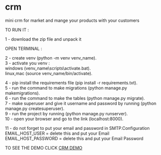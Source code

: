 # crm
mini crm for market and mange your  products with your customers 

TO RUN IT :

1 - download the zip file and unpack it

OPEN TERMINAL :

2 - create venv (python -m venv venv_name).<br />
3 - activate you venv :<br />
   windows (venv_name\scripts\activate.bat).<br />
   linux,mac (source venv_name/bin/activate).<br />
   
4 - pip install the requirements file (pip install -r requirements.txt).<br />
5 - run the command to make migrations (python manage.py makemigrations).<br />
6 - run the command to make the tables (python manage.py migrate).<br />
7 - make superuser and give it username and password by running (python manage.py createsuperuser).<br />
9 - run the project by running (python manage.py runserver).<br />
10 - open your browser and go to the link (localhost:8000).<br />

11 - do not forget to put your email and password in SMTP.Configuration<br />
   EMAIL_HOST_USER =  delete this and put your Email<br />
   EMAIL_HOST_PASSWORD = delete this and put your Email Password<br />



TO SEE THE DEMO CLICK  [CRM DEMO](https://mylitilecrmapp.herokuapp.com/)
